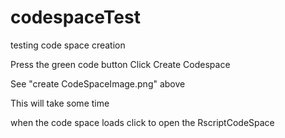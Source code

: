 # codespaceTest
testing code space creation

Press the green code button
Click Create Codespace

See "create CodeSpaceImage.png" above

This will take some time

when the code space loads click to open the RscriptCodeSpace

